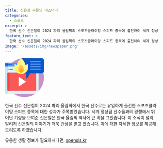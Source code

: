 ```yaml
---
title: 신은철 무릎의 미스터리
categories:
  - 스포츠
excerpt: >
  한국 선수 신은철이 2024 파리 올림픽의 스포츠클라이밍 스피드 종목에 출전하여 세계 정상급 선수들과 겨루었다. 이는 한국 올림픽 역사상 이목을 끄는 사건으로, 그의 업적은 주목받고 있다. 6일 현지시간, 그의 무릎에 테이프가 감겨져 있던 가운데, 그에 대한 인터뷰가 이뤄졌다. (150자)
feature_text: >
  한국 선수 신은철이 2024 파리 올림픽의 스포츠클라이밍 스피드 종목에 출전하여 세계 정상급 선수들과 겨루었다. 이는 한국 올림픽 역사상 이목을 끄는 사건으로, 그의 업적은 주목받고 있다. 6일 현지시간, 그의 무릎에 테이프가 감겨져 있던 가운데, 그에 대한 인터뷰가 이뤄졌다. (150자)
image: '/assets/img/newspaper.png'
---
```


<p><img src="/assets/img/news.png" alt="rentncar 속보" /></p>

<p>한국 선수 신은철이 2024 파리 올림픽에서 한국 선수로는 유일하게 출전한 스포츠클라이밍 스피드 종목에 대한 성과가 주목받았습니다. 세계 정상급 선수들과의 경쟁에서 뛰어난 기량을 보여준 신은철은 한국 올림픽 역사에 큰 획을 그었습니다. 이 소식이 널리 알려져 신은철의 이야기가 더욱 관심을 받고 있습니다. 이에 대한 자세한 정보를 제공해 드리도록 하겠습니다.</p>
유용한 생활 정보가 필요하시다면, <a href="https://opensis.kr" rel="dofollow">opensis.kr</a>


